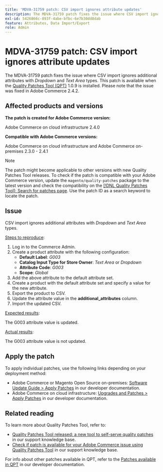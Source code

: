 ```yaml
---
title: 'MDVA-31759 patch: CSV import ignores attribute updates'
description: The MDVA-31759 patch fixes the issue where CSV import ignores additional attributes with *Dropdown* and *Text Area* types. This patch is available when the [Quality Patches Tool (QPT)](/help/announcements/adobe-commerce-announcements/magento-quality-patches-released-new-tool-to-self-serve-quality-patches.md) 1.0.9 is installed. Please note that the issue was fixed in Adobe Commerce 2.4.2.
exl-id: 5426866c-893f-4abe-bfbc-6e7b30dd8dab
feature: Attributes, Data Import/Export
role: Admin
---
```

# MDVA-31759 patch: CSV import ignores attribute updates

The MDVA-31759 patch fixes the issue where CSV import ignores additional attributes with *Dropdown* and *Text Area* types. This patch is available when the [Quality Patches Tool (QPT)](/help/announcements/adobe-commerce-announcements/magento-quality-patches-released-new-tool-to-self-serve-quality-patches.md) 1.0.9 is installed. Please note that the issue was fixed in Adobe Commerce 2.4.2.

## Affected products and versions

**The patch is created for Adobe Commerce version:**

Adobe Commerce on cloud infrastructure 2.4.0

**Compatible with Adobe Commerce versions:**

Adobe Commerce on cloud infrastructure and Adobe Commerce on-premises 2.3.0 - 2.4.1

>[!NOTE]
>
>The patch might become applicable to other versions with new Quality Patches Tool releases. To check if the patch is compatible with your Adobe Commerce version, update the `magento/quality-patches` package to the latest version and check the compatibility on the [[!DNL Quality Patches Tool]: Search for patches page](https://devdocs.magento.com/quality-patches/tool.html#patch-grid). Use the patch ID as a search keyword to locate the patch.

## Issue

CSV import ignores additional attributes with *Dropdown* and *Text Area* types.

<u>Steps to reproduce</u>:

1. Log in to the Commerce Admin.
1. Create a product attribute with the following configuration:
    * **Default Label**: *G003*
    * **Catalog Input Type for Store Owner**: *Text Area* or *Dropdown*
    * **Attribute Code**: *G003*
    * **Scope**: *Global*
1. Add the above attribute to the default attribute set.
1. Create a product with the default attribute set and specify a value for the new attribute.
1. Export the product to CSV.
1. Update the attribute value in the **additional\_attributes** column.
1. Import the updated CSV.

<u>Expected results</u>:

The G003 attribute value is updated.

<u>Actual results</u>:

The G003 attribute value is not updated.

## Apply the patch

To apply individual patches, use the following links depending on your deployment method:

* Adobe Commerce or Magento Open Source on-premises: [Software Update Guide > Apply Patches](https://devdocs.magento.com/guides/v2.4/comp-mgr/patching/mqp.html) in our developer documentation.
* Adobe Commerce on cloud infrastructure: [Upgrades and Patches > Apply Patches](https://devdocs.magento.com/cloud/project/project-patch.html) in our developer documentation.

## Related reading

To learn more about Quality Patches Tool, refer to:

* [Quality Patches Tool released: a new tool to self-serve quality patches](/help/announcements/adobe-commerce-announcements/magento-quality-patches-released-new-tool-to-self-serve-quality-patches.md) in our support knowledge base.
* [Check if patch is available for your Adobe Commerce issue using Quality Patches Tool](/help/support-tools/patches-available-in-qpt-tool/check-patch-for-magento-issue-with-magento-quality-patches.md) in our support knowledge base.

For info about other patches available in QPT, refer to the [Patches available in QPT](https://devdocs.magento.com/quality-patches/tool.html#patch-grid) in our developer documentation.
